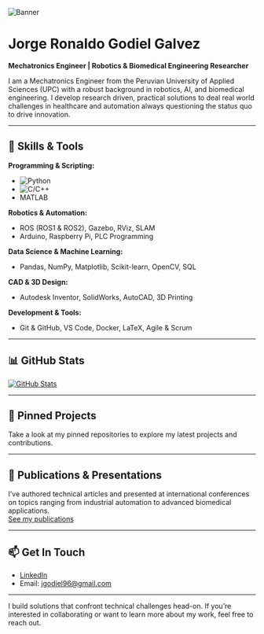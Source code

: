 ![Banner](https://your-image-link.com/banner.jpg)

# Jorge Ronaldo Godiel Galvez

**Mechatronics Engineer | Robotics & Biomedical Engineering Researcher**

I am a Mechatronics Engineer from the Peruvian University of Applied Sciences (UPC) with a robust background in robotics, AI, and biomedical engineering. I develop research driven, practical solutions to deal real world challenges in healthcare and automation always questioning the status quo to drive innovation.

---

## 🔧 Skills & Tools

**Programming & Scripting:**
- ![Python](https://img.shields.io/badge/Python-3776AB?style=flat&logo=python&logoColor=white)
- ![C/C++](https://img.shields.io/badge/C/C++-00599C?style=flat&logo=cplusplus)
- MATLAB

**Robotics & Automation:**
- ROS (ROS1 & ROS2), Gazebo, RViz, SLAM
- Arduino, Raspberry Pi, PLC Programming

**Data Science & Machine Learning:**
- Pandas, NumPy, Matplotlib, Scikit-learn, OpenCV, SQL

**CAD & 3D Design:**
- Autodesk Inventor, SolidWorks, AutoCAD, 3D Printing

**Development & Tools:**
- Git & GitHub, VS Code, Docker, LaTeX, Agile & Scrum

---

## 📊 GitHub Stats

[![GitHub Stats](https://github-readme-stats.vercel.app/api?username=yourusername&show_icons=true&theme=radical)](https://github.com/yourusername)

---

## 📌 Pinned Projects

Take a look at my pinned repositories to explore my latest projects and contributions.

---

## 📝 Publications & Presentations

I’ve authored technical articles and presented at international conferences on topics ranging from industrial automation to advanced biomedical applications.  
[See my publications](#)

---

## 📫 Get In Touch

- [LinkedIn](https://www.linkedin.com/in/jorge-ronaldo-godiel-galvez-237000141)
- Email: [jgodiel96@gmail.com](mailto:jgodiel96@gmail.com)

---

I build solutions that confront technical challenges head-on. If you’re interested in collaborating or want to learn more about my work, feel free to reach out.
